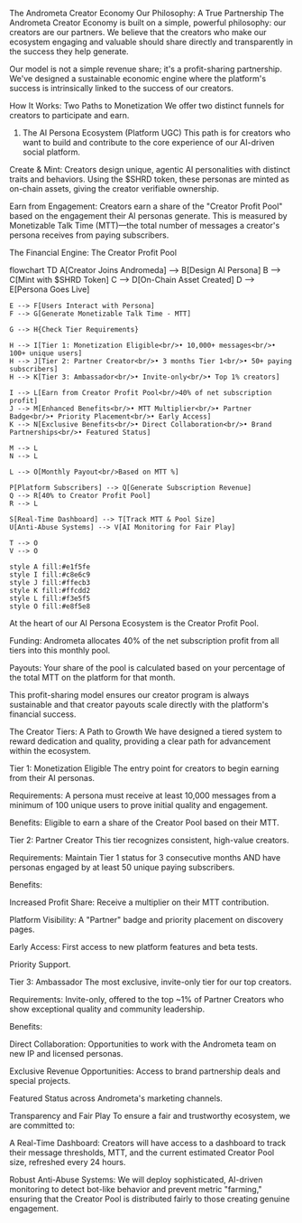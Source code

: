 The Andrometa Creator Economy
Our Philosophy: A True Partnership
The Andrometa Creator Economy is built on a simple, powerful philosophy: our creators are our partners. We believe that the creators who make our ecosystem engaging and valuable should share directly and transparently in the success they help generate.

Our model is not a simple revenue share; it's a profit-sharing partnership. We've designed a sustainable economic engine where the platform's success is intrinsically linked to the success of our creators.

How It Works: Two Paths to Monetization
We offer two distinct funnels for creators to participate and earn.

1. The AI Persona Ecosystem (Platform UGC)
This path is for creators who want to build and contribute to the core experience of our AI-driven social platform.

Create & Mint: Creators design unique, agentic AI personalities with distinct traits and behaviors. Using the $SHRD token, these personas are minted as on-chain assets, giving the creator verifiable ownership.

Earn from Engagement: Creators earn a share of the "Creator Profit Pool" based on the engagement their AI personas generate. This is measured by Monetizable Talk Time (MTT)—the total number of messages a creator's persona receives from paying subscribers.

The Financial Engine: The Creator Profit Pool

flowchart TD
    A[Creator Joins Andromeda] --> B[Design AI Persona]
    B --> C[Mint with $SHRD Token]
    C --> D[On-Chain Asset Created]
    D --> E[Persona Goes Live]
    
    E --> F[Users Interact with Persona]
    F --> G[Generate Monetizable Talk Time - MTT]
    
    G --> H{Check Tier Requirements}
    
    H --> I[Tier 1: Monetization Eligible<br/>• 10,000+ messages<br/>• 100+ unique users]
    H --> J[Tier 2: Partner Creator<br/>• 3 months Tier 1<br/>• 50+ paying subscribers]
    H --> K[Tier 3: Ambassador<br/>• Invite-only<br/>• Top 1% creators]
    
    I --> L[Earn from Creator Profit Pool<br/>40% of net subscription profit]
    J --> M[Enhanced Benefits<br/>• MTT Multiplier<br/>• Partner Badge<br/>• Priority Placement<br/>• Early Access]
    K --> N[Exclusive Benefits<br/>• Direct Collaboration<br/>• Brand Partnerships<br/>• Featured Status]
    
    M --> L
    N --> L
    
    L --> O[Monthly Payout<br/>Based on MTT %]
    
    P[Platform Subscribers] --> Q[Generate Subscription Revenue]
    Q --> R[40% to Creator Profit Pool]
    R --> L
    
    S[Real-Time Dashboard] --> T[Track MTT & Pool Size]
    U[Anti-Abuse Systems] --> V[AI Monitoring for Fair Play]
    
    T --> O
    V --> O
    
    style A fill:#e1f5fe
    style I fill:#c8e6c9
    style J fill:#ffecb3
    style K fill:#ffcdd2
    style L fill:#f3e5f5
    style O fill:#e8f5e8


At the heart of our AI Persona Ecosystem is the Creator Profit Pool.

Funding: Andrometa allocates 40% of the net subscription profit from all tiers into this monthly pool.

Payouts: Your share of the pool is calculated based on your percentage of the total MTT on the platform for that month.

This profit-sharing model ensures our creator program is always sustainable and that creator payouts scale directly with the platform's financial success.

The Creator Tiers: A Path to Growth
We have designed a tiered system to reward dedication and quality, providing a clear path for advancement within the ecosystem.

Tier 1: Monetization Eligible
The entry point for creators to begin earning from their AI personas.

Requirements: A persona must receive at least 10,000 messages from a minimum of 100 unique users to prove initial quality and engagement.

Benefits: Eligible to earn a share of the Creator Pool based on their MTT.

Tier 2: Partner Creator
This tier recognizes consistent, high-value creators.

Requirements: Maintain Tier 1 status for 3 consecutive months AND have personas engaged by at least 50 unique paying subscribers.

Benefits:

Increased Profit Share: Receive a multiplier on their MTT contribution.

Platform Visibility: A "Partner" badge and priority placement on discovery pages.

Early Access: First access to new platform features and beta tests.

Priority Support.

Tier 3: Ambassador
The most exclusive, invite-only tier for our top creators.

Requirements: Invite-only, offered to the top ~1% of Partner Creators who show exceptional quality and community leadership.

Benefits:

Direct Collaboration: Opportunities to work with the Andrometa team on new IP and licensed personas.

Exclusive Revenue Opportunities: Access to brand partnership deals and special projects.

Featured Status across Andrometa's marketing channels.

Transparency and Fair Play
To ensure a fair and trustworthy ecosystem, we are committed to:

A Real-Time Dashboard: Creators will have access to a dashboard to track their message thresholds, MTT, and the current estimated Creator Pool size, refreshed every 24 hours.

Robust Anti-Abuse Systems: We will deploy sophisticated, AI-driven monitoring to detect bot-like behavior and prevent metric "farming," ensuring that the Creator Pool is distributed fairly to those creating genuine engagement.
